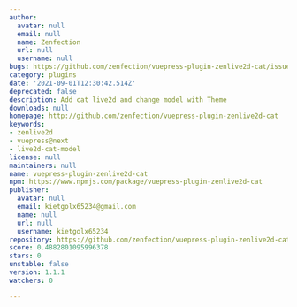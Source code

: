 ```yaml
---
author:
  avatar: null
  email: null
  name: Zenfection
  url: null
  username: null
bugs: https://github.com/zenfection/vuepress-plugin-zenlive2d-cat/issues
category: plugins
date: '2021-09-01T12:30:42.514Z'
deprecated: false
description: Add cat live2d and change model with Theme
downloads: null
homepage: http://github.com/zenfection/vuepress-plugin-zenlive2d-cat
keywords:
- zenlive2d
- vuepress@next
- live2d-cat-model
license: null
maintainers: null
name: vuepress-plugin-zenlive2d-cat
npm: https://www.npmjs.com/package/vuepress-plugin-zenlive2d-cat
publisher:
  avatar: null
  email: kietgolx65234@gmail.com
  name: null
  url: null
  username: kietgolx65234
repository: https://github.com/zenfection/vuepress-plugin-zenlive2d-cat
score: 0.4882801095996378
stars: 0
unstable: false
version: 1.1.1
watchers: 0

---
```


